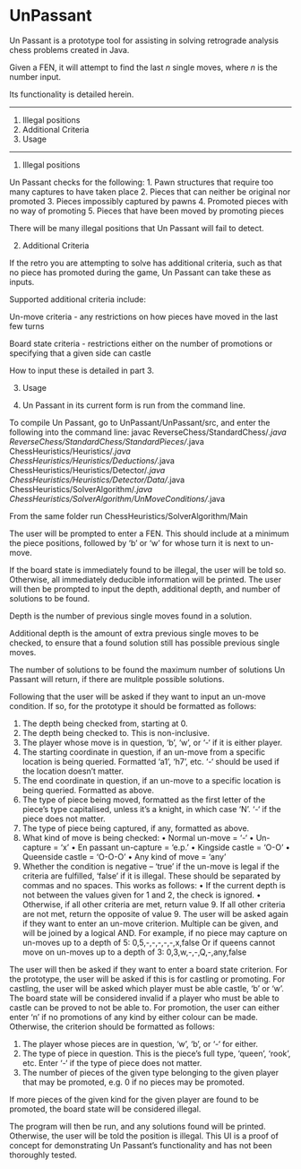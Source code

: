 # UnPassant

Un Passant is a prototype tool for assisting in solving retrograde analysis chess problems created in Java.

Given a FEN, it will attempt to find the last _n_ single moves, where _n_ is the number input.

Its functionality is detailed herein.


-------------------------
1. Illegal positions
2. Additional Criteria
3. Usage
-------------------------


1. Illegal positions

Un Passant checks for the following:
    1. Pawn structures that require too many captures to have taken place
    2. Pieces that can neither be original nor promoted
    3. Pieces impossibly captured by pawns
    4. Promoted pieces with no way of promoting
    5. Pieces that have been moved by promoting pieces

There will be many illegal positions that Un Passant will fail to detect.

2. Additional Criteria

If the retro you are attempting to solve has additional criteria, such as that no piece has promoted during the game, Un Passant can take these as inputs.

Supported additional criteria include:

Un-move criteria - any restrictions on how pieces have moved in the last few turns

Board state criteria - restrictions either on the number of promotions or specifying that a given side can castle

How to input these is detailed in part 3.

3. Usage

4. Un Passant in its current form is run from the command line.

To compile Un Passant, go to UnPassant/UnPassant/src, and enter the following into the command line:
   javac ReverseChess/StandardChess/*.java ReverseChess/StandardChess/StandardPieces/*.java ChessHeuristics/Heuristics/*.java ChessHeuristics/Heuristics/Deductions/*.java ChessHeuristics/Heuristics/Detector/*.java ChessHeuristics/Heuristics/Detector/Data/*.java ChessHeuristics/SolverAlgorithm/*.java ChessHeuristics/SolverAlgorithm/UnMoveConditions/*.java

From the same folder run ChessHeuristics/SolverAlgorithm/Main

The user will be prompted to enter a FEN. This should include at a minimum the piece positions, followed by ‘b’ or ‘w’ for whose turn it is next to un-move.


If the board state is immediately found to be illegal, the user will be told so. Otherwise, all immediately deducible information will be printed.
The user will then be prompted to input the depth, additional depth, and number of solutions to be found.

Depth is the number of previous single moves found in a solution.

Additional depth is the amount of extra previous single moves to be checked, to ensure that a found solution still has possible previous single moves.

The number of solutions to be found the maximum number of solutions Un Passant will return, if there are mulitple possible solutions.

Following that the user will be asked if they want to input an un-move condition. If so, for the prototype it should be formatted as follows:

1. The depth being checked from, starting at 0.
2. The depth being checked to. This is non-inclusive.
3. The player whose move is in question, ‘b’, ‘w’, or ‘-‘ if it is either player.
4. The starting coordinate in question, if an un-move from a specific location is being queried. Formatted ‘a1’, ‘h7’, etc. ‘-‘ should be used if the location doesn’t matter.
5. The end coordinate in question, if an un-move to a specific location is being queried. Formatted as above.
6. The type of piece being moved, formatted as the first letter of the piece’s type capitalised, unless it’s a knight, in which case ‘N’. ‘-‘ if the piece does not matter.
7. The type of piece being captured, if any, formatted as above.
8. What kind of move is being checked:
   •	Normal un-move = ‘-‘
   •	Un-capture = ‘x’
   •	En passant un-capture = ‘e.p.’
   •	Kingside castle = ‘O-O’
   •	Queenside castle = ‘O-O-O’
   •	Any kind of move = ‘any’
9. Whether the condition is negative – ‘true’ if the un-move is legal if the criteria are fulfilled, ‘false’ if it is illegal.
   These should be separated by commas and no spaces.
   This works as follows:
   •	If the current depth is not between the values given for 1 and 2, the check is ignored.
   •	Otherwise, if all other criteria are met, return value 9. If all other criteria are not met, return the opposite of value 9.
   The user will be asked again if they want to enter an un-move criterion. Multiple can be given, and will be joined by a logical AND.
   For example, if no piece may capture on un-moves up to a depth of 5:
   0,5,-,-,-,-,-,x,false
   Or if queens cannot move on un-moves up to a depth of 3:
   0,3,w,-,-,Q,-,any,false

The user will then be asked if they want to enter a board state criterion. For the prototype, the user will be asked if this is for castling or promoting.
For castling, the user will be asked which player must be able castle, ‘b’ or ‘w’. The board state will be considered invalid if a player who must be able to castle can be proved to not be able to.
For promotion, the user can either enter ‘n’ if no promotions of any kind by either colour can be made. Otherwise, the criterion should be formatted as follows:

1. The player whose pieces are in question, ‘w’, ‘b’, or ‘-‘ for either.
2. The type of piece in question. This is the piece’s full type, ‘queen’, ‘rook’, etc. Enter ‘-‘ if the type of piece does not matter.
3. The number of pieces of the given type belonging to the given player that may be promoted, e.g. 0 if no pieces may be promoted.

If more pieces of the given kind for the given player are found to be promoted, the board state will be considered illegal.

The program will then be run, and any solutions found will be printed. Otherwise, the user will be told the position is illegal. 
This UI is a proof of concept for demonstrating Un Passant’s functionality and has not been thoroughly tested.

